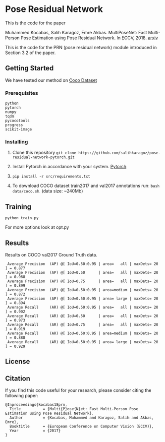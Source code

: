 # Pose Residual Network

This is the code for the paper

Muhammed Kocabas, Salih Karagoz, Emre Akbas. MultiPoseNet: Fast Multi-Person Pose Estimation using Pose Residual Network. In ECCV, 2018. [arxiv](https://arxiv.org/abs/1807.04067)

This is the code for the PRN (pose residual network) module introduced in Section 3.2 of the  paper.



## Getting Started
We have tested our method on [Coco Dataset](http://cocodataset.org)

### Prerequisites

```
python
pytorch
numpy
tqdm
pycocotools
progress
scikit-image
```

### Installing

1. Clone this repository 
```git clone https://github.com/salihkaragoz/pose-residual-network-pytorch.git```

2. Install Pytorch in accordance with your system. [Pytorch](https://pytorch.org/)

3. ```pip install -r src/requirements.txt```

4. To download COCO dataset train2017 and val2017 annotations run: `bash data/coco.sh`. (data size: ~240Mb)

## Training

``` python train.py ```

For more options look at opt.py

## Results
Results on COCO val2017 Ground Truth data.

```
 Average Precision  (AP) @[ IoU=0.50:0.95 | area=   all | maxDets= 20 ] = 0.877
 Average Precision  (AP) @[ IoU=0.50      | area=   all | maxDets= 20 ] = 0.968
 Average Precision  (AP) @[ IoU=0.75      | area=   all | maxDets= 20 ] = 0.899
 Average Precision  (AP) @[ IoU=0.50:0.95 | area=medium | maxDets= 20 ] = 0.872
 Average Precision  (AP) @[ IoU=0.50:0.95 | area= large | maxDets= 20 ] = 0.894
 Average Recall     (AR) @[ IoU=0.50:0.95 | area=   all | maxDets= 20 ] = 0.902
 Average Recall     (AR) @[ IoU=0.50      | area=   all | maxDets= 20 ] = 0.973
 Average Recall     (AR) @[ IoU=0.75      | area=   all | maxDets= 20 ] = 0.919
 Average Recall     (AR) @[ IoU=0.50:0.95 | area=medium | maxDets= 20 ] = 0.888
 Average Recall     (AR) @[ IoU=0.50:0.95 | area= large | maxDets= 20 ] = 0.929
```

## License

## Citation
If you find this code useful for your research, please consider citing the following paper:
```
@Inproceedings{kocabas18prn,
  Title          = {Multi{P}ose{N}et: Fast Multi-Person Pose Estimation using Pose Residual Network},
  Author         = {Kocabas, Muhammed and Karagoz, Salih and Akbas, Emre},
  Booktitle      = {European Conference on Computer Vision (ECCV)},
  Year           = {2017}
}
```
